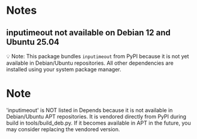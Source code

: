 
# Notes

## inputimeout not available on Debian 12  and Ubuntu 25.04

💡 Note:
This package bundles `inputimeout` from PyPI because it is not yet available in Debian/Ubuntu repositories.
All other dependencies are installed using your system package manager.

# Note

 'inputimeout' is NOT listed in Depends because it is not available in Debian/Ubuntu APT repositories.
 It is vendored directly from PyPI during build in tools/build_deb.py.
 If it becomes available in APT in the future, you may consider replacing the vendored version.